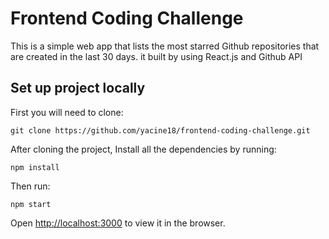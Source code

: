 # Frontend Coding Challenge

This is a simple web app that lists the most starred Github repositories that are created in the last 30 days. it built by using React.js and Github API

## Set up project locally

First you will need to clone:

``
git clone https://github.com/yacine18/frontend-coding-challenge.git
``

After cloning the project, Install all the dependencies by running:

``
npm install
``

Then run:

``
npm start
``

Open [http://localhost:3000](http://localhost:3000) to view it in the browser.